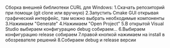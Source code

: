 Сборка внешней библиотеки CURL для Windows:
1.Скачать репозиторий при помощи (git clone или вручную)
2.Запустить Cmake GUI открывая графический интерфейс, там можно выбрать необходимые компоненты
3.Нажимаем "Generate"
4.Нажимаем "Open Project" 
5.В открытой Visual Studio выбираем конфигурацию debug собираем...
6.Выбираем конфигурацию release собираем
7.правой кнопкой нажимаем на install в обозревателе решений
8.Собираем debug и release версии
